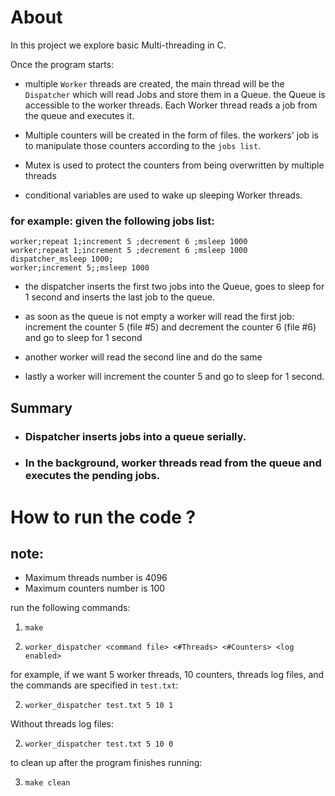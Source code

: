 # About
In this project we explore basic Multi-threading in C.

Once the program starts:
- multiple `Worker` threads are created, the main thread will be the `Dispatcher` which will read Jobs and store them in a Queue.
the Queue is accessible to the worker threads.
Each Worker thread reads a job from the queue and executes it.

- Multiple counters will be created in the form of files.
the workers' job is to manipulate those counters according to the `jobs list`.

- Mutex is used to protect the counters from being overwritten by multiple threads 
- conditional variables are used to wake up sleeping Worker threads.

### for example: given the following jobs list:
```
worker;repeat 1;increment 5 ;decrement 6 ;msleep 1000
worker;repeat 1;increment 5 ;decrement 6 ;msleep 1000
dispatcher_msleep 1000;
worker;increment 5;;msleep 1000
```

- the dispatcher inserts the first two jobs into the Queue, goes to sleep for 1 second and inserts the last job to the queue.

- as soon as the queue is not empty a worker will read the first job:  increment the counter 5 (file #5) and decrement the counter 6 (file #6) and go to sleep for 1 second
- another worker will read the second line and do the same
- lastly a worker will increment the counter 5 and go to sleep for 1 second.


## Summary
- ### Dispatcher inserts jobs into a queue serially.
- ### In the background, worker threads read from the queue and executes the pending jobs.


# How to run the code ?
## note:
- Maximum threads number is 4096
- Maximum counters number is 100 

run the following commands:

1. `make`

2. `worker_dispatcher <command file> <#Threads> <#Counters> <log enabled>` 

for example, if we want 5 worker threads, 10 counters, threads log files, and the commands are specified in `test.txt`:

2. `worker_dispatcher test.txt 5 10 1`

Without threads log files:

2. `worker_dispatcher test.txt 5 10 0`

to clean up after the program finishes running:

3. `make clean `
